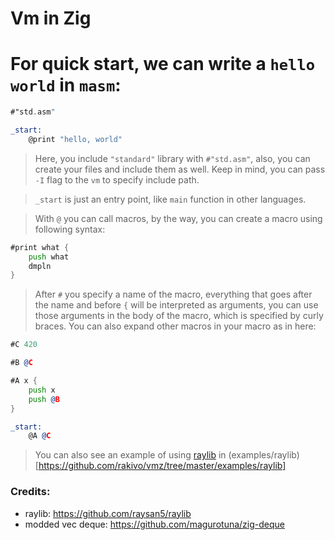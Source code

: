# Vm in Zig

# For quick start, we can write a `hello world` in `masm`:
```asm
#"std.asm"

_start:
    @print "hello, world"
```

> Here, you include `"standard"` library with `#"std.asm"`, also, you can create your files and include them as well. Keep in mind, you can pass `-I` flag to the `vm` to specify include path.

> `_start` is just an entry point, like `main` function in other languages.

> With `@` you can call macros, by the way, you can create a macro using following syntax:
```asm
#print what {
    push what
    dmpln
}
```
> After `#` you specify a name of the macro, everything that goes after the name and before `{` will be interpreted as arguments, you can use those arguments in the body of the macro, which is specified by curly braces. You can also expand other macros in your macro as in here:
```asm
#C 420

#B @C

#A x {
    push x
    push @B
}

_start:
    @A @C
```

> You can also see an example of using [raylib](https://github.com/raysan5/raylib) in (examples/raylib)[https://github.com/rakivo/vmz/tree/master/examples/raylib]

### Credits:
- raylib: <https://github.com/raysan5/raylib>
- modded vec deque: <https://github.com/magurotuna/zig-deque>
